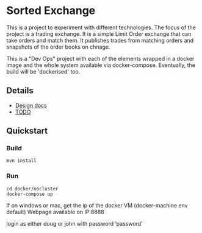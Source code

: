 # Sorted Exchange

This is a project to experiment with different technologies. The focus of the project is a trading exchange. It is a simple Limit Order exchange that can take orders and match them. It publishes trades from matching orders and snapshots of the order books on chnage.

This is a "Dev Ops" project with each of the elements wrapped in a docker image and the whole system available via docker-compose. Eventually, the build will be 'dockerised' too.

## Details

* [Design docs](docs/design.md) 
* [TODO](docs/TODO.md)


## Quickstart

### Build

    mvn install

### Run 

    cd docker/nocluster
    docker-compose up

If on windows or mac, get the ip of the docker VM (docker-machine env default)
Webpage available on IP:8888

login as either doug or john with password ‘password’